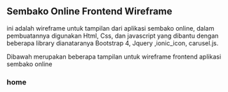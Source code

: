 ## Sembako Online Frontend Wireframe

ini adalah wireframe untuk tampilan dari aplikasi sembako online, dalam pembuatannya digunakan Html, Css, dan javascript yang dibantu dengan beberapa library dianataranya Bootstrap 4, Jquery ,ionic_icon, carusel.js.

Dibawah merupakan beberapa tampilan untuk wireframe frontend aplikasi sembako online

### home
